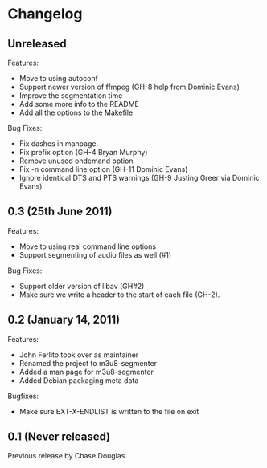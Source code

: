 # Changelog

## Unreleased

Features:

  - Move to using autoconf
  - Support newer version of ffmpeg (GH-8 help from Dominic Evans)
  - Improve the segmentation time
  - Add some more info to the README
  - Add all the options to the Makefile

Bug Fixes:

  - Fix dashes in manpage.
  - Fix prefix option (GH-4 Bryan Murphy)
  - Remove unused ondemand option
  - Fix -n command line option (GH-11 Dominic Evans)
  - Ignore identical DTS and PTS warnings (GH-9 Justing Greer via Dominic Evans)

## 0.3 (25th June 2011)

Features:

  - Move to using real command line options
  - Support segmenting of audio files as well (#1)

Bug Fixes:

  - Support older version of libav (GH#2)
  - Make sure we write a header to the start of each file (GH-2).

## 0.2 (January 14, 2011)

Features:

  - John Ferlito took over as maintainer
  - Renamed the project to m3u8-segmenter
  - Added a man page for m3u8-segmenter
  - Added Debian packaging meta data

Bugfixes:

  - Make sure EXT-X-ENDLIST is written to the file on exit


## 0.1 (Never released)

Previous release by Chase Douglas

